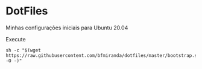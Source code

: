 # DotFiles

Minhas configurações iniciais para Ubuntu 20.04

Execute
```
sh -c "$(wget https://raw.githubusercontent.com/bfmiranda/dotfiles/master/bootstrap.sh -O -)"

```
